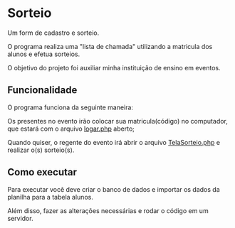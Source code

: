 # Sorteio
Um form de cadastro e sorteio.

O programa realiza uma "lista de chamada" utilizando a matricula dos alunos e efetua sorteios.

O objetivo do projeto foi auxiliar minha instituição de ensino em eventos.

## Funcionalidade
O programa funciona da seguinte maneira: 

Os presentes no evento irão colocar sua matricula(código) no computador, que estará com o arquivo [logar.php](https://github.com/Rayan757575/Sorteio/blob/main/Sorteio/logar.php) aberto;

Quando quiser, o regente do evento irá abrir o arquivo [TelaSorteio.php](https://github.com/Rayan757575/Sorteio/blob/main/Sorteio/TelaSorteio.php) e realizar o(s) sorteio(s).


## Como executar
Para executar você deve criar o banco de dados e importar os dados da planilha para a tabela alunos.

Além disso, fazer as alterações necessárias e rodar o código em um servidor.


